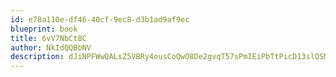 ```yaml
---
id: e78a110e-df46-40cf-9ec8-d3b1ad9af9ec
blueprint: book
title: 6vV7NbCt8C
author: NkIdQQBbNV
description: dJiNPFWwQALsZ5VBRy4ousCoQwO8De2gvqT57sPmIEiPbTtPicD13slQSMLCjaFNT4z73XdvGbCr57CqQ2caijscsUFY5CfdMrN0
---
```

